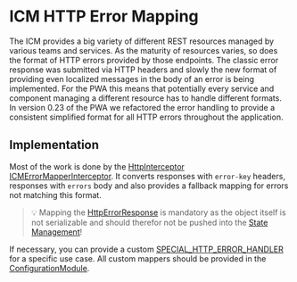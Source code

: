 <!--
kb_guide
kb_pwa
kb_everyone
kb_sync_latest_only
-->

# ICM HTTP Error Mapping

The ICM provides a big variety of different REST resources managed by various teams and services.
As the maturity of resources varies, so does the format of HTTP errors provided by those endpoints.
The classic error response was submitted via HTTP headers and slowly the new format of providing even localized messages in the body of an error is being implemented.
For the PWA this means that potentially every service and component managing a different resource has to handle different formats.
In version 0.23 of the PWA we refactored the error handling to provide a consistent simplified format for all HTTP errors throughout the application.

## Implementation

Most of the work is done by the [HttpInterceptor](https://angular.io/api/common/http/HttpInterceptor) [ICMErrorMapperInterceptor][icm-error-mapper-interceptor].
It converts responses with `error-key` headers, responses with `errors` body and also provides a fallback mapping for errors not matching this format.

> :bulb: Mapping the [HttpErrorResponse](https://angular.io/api/common/http/HttpErrorResponse) is mandatory as the object itself is not serializable and should therefor not be pushed into the [State Management](../concepts/state-management.md)!

If necessary, you can provide a custom [SPECIAL_HTTP_ERROR_HANDLER][icm-error-mapper-interceptor] for a specific use case.
All custom mappers should be provided in the [ConfigurationModule](../../src/app/core/configuration.module.ts).

[icm-error-mapper-interceptor]: ../../src/app/core/interceptors/icm-error-mapper.interceptor.ts
